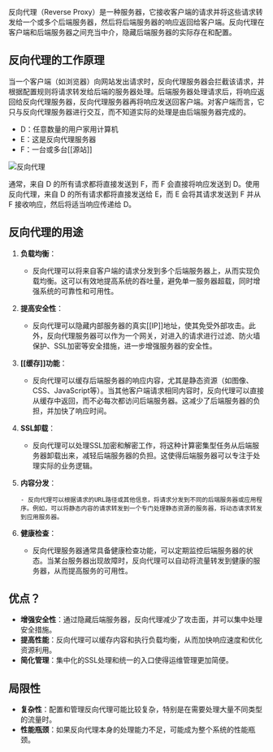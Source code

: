 反向代理（Reverse Proxy）是一种服务器，它接收客户端的请求并将这些请求转发给一个或多个后端服务器，然后将后端服务器的响应返回给客户端。反向代理在客户端和后端服务器之间充当中介，隐藏后端服务器的实际存在和配置。

## 反向代理的工作原理

当一个客户端（如浏览器）向网站发出请求时，反向代理服务器会拦截该请求，并根据配置规则将请求转发给后端的服务器处理。后端服务器处理请求后，将响应返回给反向代理服务器，反向代理服务器再将响应发送回客户端。对客户端而言，它只与反向代理服务器进行交互，而不知道实际的处理是由后端服务器完成的。

-   D：任意数量的用户家用计算机
-   E：这是反向代理服务器
-   F：一台或多台[[源站]]

![反向代理](https://cloud.intro-iu.top:738/d/ThreeBody/ZeroHzzzzPic/202408210020133.png)

通常，来自 D 的所有请求都将直接发送到 F，而 F 会直接将响应发送到 D。使用反向代理，来自 D 的所有请求都将直接发送给 E，而 E 会将其请求发送到 F 并从 F 接收响应，然后将适当响应传递给 D。

## 反向代理的用途

1.  **负载均衡**：

    -   反向代理可以将来自客户端的请求分发到多个后端服务器上，从而实现负载均衡。这可以有效地提高系统的吞吐量，避免单一服务器超载，同时增强系统的可靠性和可用性。

2.  **提高安全性**：

    -   反向代理可以隐藏内部服务器的真实[[IP]]地址，使其免受外部攻击。此外，反向代理服务器可以作为一个网关，对进入的请求进行过滤、防火墙保护、SSL加密等安全措施，进一步增强服务器的安全性。

3.  **[[缓存]]功能**：

    -   反向代理可以缓存后端服务器的响应内容，尤其是静态资源（如图像、CSS、JavaScript等）。当其他客户端请求相同内容时，反向代理可以直接从缓存中返回，而不必每次都访问后端服务器。这减少了后端服务器的负担，并加快了响应时间。

4.  **SSL卸载**：

    -   反向代理可以处理SSL加密和解密工作，将这种计算密集型任务从后端服务器卸载出来，减轻后端服务器的负担。这使得后端服务器可以专注于处理实际的业务逻辑。

5.  **内容分发**：

        - 反向代理可以根据请求的URL路径或其他信息，将请求分发到不同的后端服务器或应用程序。例如，可以将静态内容的请求转发到一个专门处理静态资源的服务器，将动态请求转发到应用服务器。

6.  **健康检查**：

    -   反向代理服务器通常具备健康检查功能，可以定期监控后端服务器的状态。当某台服务器出现故障时，反向代理可以自动将流量转发到健康的服务器，从而提高服务的可用性。

## 优点？

-   **增强安全性**：通过隐藏后端服务器，反向代理减少了攻击面，并可以集中处理安全措施。
-   **提高性能**：反向代理可以缓存内容和执行负载均衡，从而加快响应速度和优化资源利用。
-   **简化管理**：集中化的SSL处理和统一的入口使得运维管理更加简便。

## 局限性

-   **复杂性**：配置和管理反向代理可能比较复杂，特别是在需要处理大量不同类型的流量时。
-   **性能瓶颈**：如果反向代理本身的处理能力不足，可能成为整个系统的性能瓶颈。
